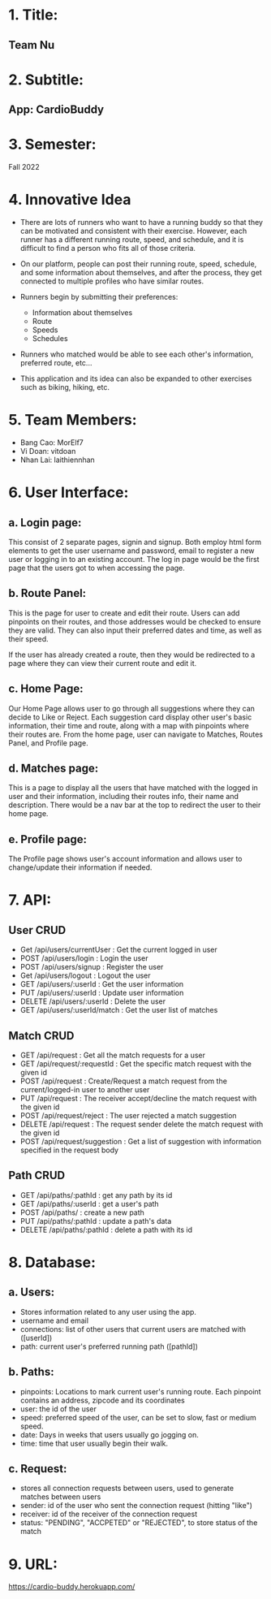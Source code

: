 # 1. Title:

## Team Nu

# 2. Subtitle:

## App: CardioBuddy

# 3. Semester:

Fall 2022

# 4. Innovative Idea

-   There are lots of runners who want to have a running buddy so that they can be motivated and consistent with their exercise. However, each runner has a different running route, speed, and schedule, and it is difficult to find a person who fits all of those criteria.

-   On our platform, people can post their running route, speed, schedule, and some information about themselves, and after the process, they get connected to multiple profiles who have similar routes.

-   Runners begin by submitting their preferences:

    -   Information about themselves
    -   Route
    -   Speeds
    -   Schedules

-   Runners who matched would be able to see each other's information, preferred route, etc...

-   This application and its idea can also be expanded to other exercises such as biking, hiking, etc.

# 5. Team Members:

-   Bang Cao: MorElf7
-   Vi Doan: vitdoan
-   Nhan Lai: laithiennhan

# 6. User Interface:

## a. Login page:

This consist of 2 separate pages, signin and signup. Both employ html form elements to get the user username and password, email to register a new user or logging in to an existing account. The log in page would be the first page that the users got to when accessing the page.

## b. Route Panel:
This is the page for user to create and edit their route. Users can add pinpoints on their routes, and those addresses would be checked to ensure they are valid. They can also input their preferred dates and time, as well as their speed.

If the user has already created a route, then they would be redirected to a page where they can view their current route and edit it.
## c. Home Page:
Our Home Page allows user to go through all suggestions where they can decide to Like or Reject. Each suggestion card display other user's basic information, their time and route, along with a map with pinpoints where their routes are. From the home page, user can navigate to Matches, Routes Panel, and Profile page.

## d. Matches page:

This is a page to display all the users that have matched with the logged in user and their information, including their routes info, their name and description. There would be a nav bar at the top to redirect the user to their home page.

## e. Profile page:
The Profile page shows user's account information and allows user to change/update their information if needed. 

# 7. API:

## User CRUD

-   Get /api/users/currentUser : Get the current logged in user
-   POST /api/users/login : Login the user
-   POST /api/users/signup : Register the user
-   Get /api/users/logout : Logout the user
-   GET /api/users/:userId : Get the user information
-   PUT /api/users/:userId : Update user information
-   DELETE /api/users/:userId : Delete the user
-   GET /api/users/:userId/match : Get the user list of matches

## Match CRUD

-   GET /api/request : Get all the match requests for a user
-   GET /api/request/:requestId : Get the specific match request with the given id
-   POST /api/request : Create/Request a match request from the current/logged-in user to another user
-   PUT /api/request : The receiver accept/decline the match request with the given id
-   POST /api/request/reject : The user rejected a match suggestion
-   DELETE /api/request : The request sender delete the match request with the given id
-   POST /api/request/suggestion : Get a list of suggestion with information specified in the request body

## Path CRUD

-   GET /api/paths/:pathId : get any path by its id
-   GET /api/paths/:userId : get a user's path
-   POST /api/paths/ : create a new path
-   PUT /api/paths/:pathId : update a path's data
-   DELETE /api/paths/:pathId : delete a path with its id

# 8. Database:

## a. Users:

-   Stores information related to any user using the app.
-   username and email
-   connections: list of other users that current users are matched with ([userId])
-   path: current user's preferred running path ([pathId])

## b. Paths:

-   pinpoints: Locations to mark current user's running route. Each pinpoint contains an address, zipcode and its coordinates
-   user: the id of the user
-   speed: preferred speed of the user, can be set to slow, fast or medium speed.
-   date: Days in weeks that users usually go jogging on.
-   time: time that user usually begin their walk.

## c. Request:

-   stores all connection requests between users, used to generate matches between users
-   sender: id of the user who sent the connection request (hitting "like")
-   receiver: id of the receiver of the connection request
-   status: "PENDING", "ACCPETED" or "REJECTED", to store status of the match

# 9. URL:

https://cardio-buddy.herokuapp.com/
